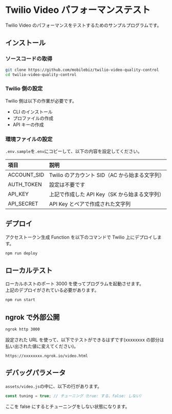# Twilio Video パフォーマンステスト

Twilio Video のパフォーマンスをテストするためのサンプルプログラムです。

## インストール

### ソースコードの取得

```sh
git clone https://github.com/mobilebiz/twilio-video-quality-control
cd twilio-video-quality-control
```

### Twilio 側の設定

Twilio 側は以下の作業が必要です。

- CLI のインストール
- プロファイルの作成
- API キーの作成

### 環境ファイルの設定

`.env.sample`を`.env`にコピーして、以下の内容を設定してください。

| 項目        | 説明                                           |
| :---------- | :--------------------------------------------- |
| ACCOUNT_SID | Twilio のアカウント SID（AC から始まる文字列） |
| AUTH_TOKEN  | 設定は不要です                                 |
| API_KEY     | 上記で作成した API Key（SK から始まる文字列）  |
| API_SECRET  | API Key とペアで作成された文字列               |

## デプロイ

アクセストークン生成 Function を以下のコマンドで Twilio 上にデプロイします。

```sh
npm run deploy
```

## ローカルテスト

ローカルホストのポート 3000 を使ってプログラムを起動させます。  
上記のデプロイがされている必要があります。

```sh
npm run start
```

## ngrok で外部公開

```sh
ngrok http 3000
```

設定された URL を使って、以下でテストができるはずです(xxxxxxxx の部分は払い出された値に変えてください)。

`https://xxxxxxxx.ngrok.io/video.html`

## デバッグパラメータ

`assets/video.js`の中に、以下の行があります。

```javascript
const tuning = true; // チューニング（true: する、false: しない）
```

ここを false にするとチューニングをしない状態になります。
